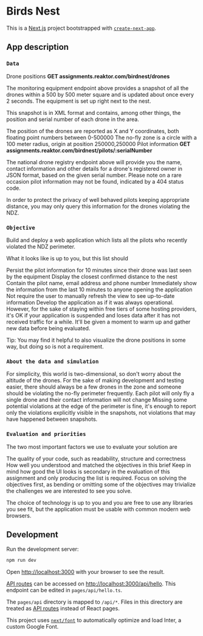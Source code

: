 # Birds Nest

This is a [Next.js](https://nextjs.org/) project bootstrapped with [`create-next-app`](https://github.com/vercel/next.js/tree/canary/packages/create-next-app).

## App description

### `Data`

Drone positions
**GET assignments.reaktor.com/birdnest/drones**

The monitoring equipment endpoint above provides a snapshot of all the drones within a 500 by 500 meter square and is updated about once every 2 seconds. The equipment is set up right next to the nest.

This snapshot is in XML format and contains, among other things, the position and serial number of each drone in the area.

The position of the drones are reported as X and Y coordinates, both floating point numbers between 0-500000
The no-fly zone is a circle with a 100 meter radius, origin at position 250000,250000
Pilot information
**GET assignments.reaktor.com/birdnest/pilots/:serialNumber**

The national drone registry endpoint above will provide you the name, contact information and other details for a drone's registered owner in JSON format, based on the given serial number. Please note on a rare occasion pilot information may not be found, indicated by a 404 status code.

In order to protect the privacy of well behaved pilots keeping appropriate distance, you may only query this information for the drones violating the NDZ.

### `Objective`

Build and deploy a web application which lists all the pilots who recently violated the NDZ perimeter.

What it looks like is up to you, but this list should

Persist the pilot information for 10 minutes since their drone was last seen by the equipment
Display the closest confirmed distance to the nest
Contain the pilot name, email address and phone number
Immediately show the information from the last 10 minutes to anyone opening the application
Not require the user to manually refresh the view to see up-to-date information
Develop the application as if it was always operational. However, for the sake of staying within free tiers of some hosting providers, it's OK if your application is suspended and loses data after it has not received traffic for a while. It'll be given a moment to warm up and gather new data before being evaluated.

Tip: You may find it helpful to also visualize the drone positions in some way, but doing so is not a requirement.

### `About the data and simulation`

For simplicity, this world is two-dimensional, so don't worry about the altitude of the drones.
For the sake of making development and testing easier, there should always be a few drones in the zone and someone should be violating the no-fly perimeter frequently.
Each pilot will only fly a single drone and their contact information will not change
Missing some potential violations at the edge of the perimeter is fine, it's enough to report only the violations explicitly visible in the snapshots, not violations that may have happened between snapshots.

### `Evaluation and priorities`

The two most important factors we use to evaluate your solution are

The quality of your code, such as readability, structure and correctness
How well you understood and matched the objectives in this brief
Keep in mind how good the UI looks is secondary in the evaluation of this assignment and only producing the list is required. Focus on solving the objectives first, as bending or omitting some of the objectives may trivialize the challenges we are interested to see you solve.

The choice of technology is up to you and you are free to use any libraries you see fit, but the application must be usable with common modern web browsers.

## Development

Run the development server:

```bash
npm run dev
```

Open [http://localhost:3000](http://localhost:3000) with your browser to see the result.

[API routes](https://nextjs.org/docs/api-routes/introduction) can be accessed on [http://localhost:3000/api/hello](http://localhost:3000/api/hello). This endpoint can be edited in `pages/api/hello.ts`.

The `pages/api` directory is mapped to `/api/*`. Files in this directory are treated as [API routes](https://nextjs.org/docs/api-routes/introduction) instead of React pages.

This project uses [`next/font`](https://nextjs.org/docs/basic-features/font-optimization) to automatically optimize and load Inter, a custom Google Font.
